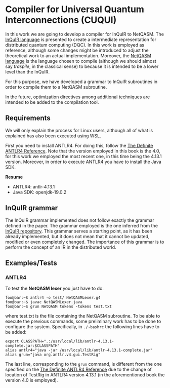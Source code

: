 # Compiler for Universal Quantum Interconnections (CUQUI)

In this work we are going to develop a compiler for InQuIR to NetQASM. The [InQuIR language](https://arxiv.org/abs/2302.00267) is presented to create a intermediate representation for distributed quantum computing (DQC). In this work is employed as reference, although some changes might be introduced to adjust the theoretical work to an actual implementation. Moreover, the [NetQASM language](https://iopscience.iop.org/article/10.1088/2058-9565/ac753f) is the language chosen to compile (although we should almost say *traspile*, in the classical sense) to because it is intended to be a lower level than the InQuIR. 

For this purpose, we have developed a grammar to InQuIR subroutines in order to compile them to a NetQASM subroutine.

In the future, optimization directives among additional techniques are intended to be added to the compilation tool.  

## Requirements

We will only explain the process for Linux users, although all of what is explained has also been executed using WSL.

First you need to install ANTLR4. For doing this, follow the [The Definite ANTLR4 Reference](https://dl.icdst.org/pdfs/files3/a91ace57a8c4c8cdd9f1663e1051bf93.pdf). Note that the version employed in this book is the 4.0, for this work we employed the most recent one, in this time being the 4.13.1 version. Moreover, in order to execute ANTLR4 you have to install the Java SDK.

**Resume**
- ANTLR4: antlr-4.13.1
- Java SDK: openjdk-19.0.2

## InQuIR grammar
The InQuIR grammar implemented does not follow exactly the grammar defined in the paper. The grammar employed is the one inferred from the [InQuIR repository](https://github.com/team-InQuIR/InQuIR). This grammar serves a starting point, as it has been already implemented, but it does not mean that it cannot be updated, modified or even completely changed. The importance of this grammar is to perform the concept of an IR in the distributed world.


## Examples/Tests
### ANTLR4
To test the **NetQASM lexer** you just have to do:

```console
foo@bar:~$ antlr4 -o test/ NetQASMLexer.g4
foo@bar:~$ javac NetQASMLexer.java
foo@bar:~$ grun NetQASM tokens -tokens test.txt
```
where test.txt is the file containing the NetQASM subroutine. To be able to execute the previous commands, some preliminary work has to be done to configure the system. Specifically, in `./~bashrc` the following lines have to be added:

```console
export CLASSPATH=".:/usr/local/lib/antlr-4.13.1-complete.jar:$CLASSPATH"
alias antlr4="java -jar /usr/local/lib/antlr-4.13.1-complete.jar"
alias grun="java org.antlr.v4.gui.TestRig"
```

The last line, corresponding to the `grun` command, is different from the one specified on the [The Definite ANTLR4 Reference](https://dl.icdst.org/pdfs/files3/a91ace57a8c4c8cdd9f1663e1051bf93.pdf) due to the change of location of TestRig in ANTLR4 version 4.13.1 (in the aforementioned book the version 4.0 is employed).
